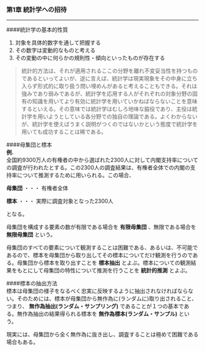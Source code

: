 ### 第1章 統計学への招待
---
####統計学の基本的性質  
1. 対象を具体的数字を通して把握する
2. その数字は変動的なものと考える
3. その変動の中に何らかの規則性・傾向といったものが存在する

> 統計的方法は、それが適用されるここの分野を離れ不変妥当性を持つものであるといってよいが、逆に言えば、統計学は現実現象をその中身に立ち入らず形式的に取り扱う問い埋めんがあると考えることもできる。それは強みであり弱みであるが、統計学を応用する人がそれぞれの対象分野の固有の知識を用いてより有効に統計学を用いていかねばならないことを意味するといえる。その意味では統計学はむしろ地味な脇役であり、主役は統計学を用いようとしている各分野での独自の理論である。よくわからないが、統計学を使えばうまく説明がつくのではないかという態度で統計学を用いても成功することは稀である。


####母集団と標本  
**例.**  
全国約9300万人の有権者の中から選ばれた2300人に対して内閣支持率についての調査が行われたとする。この2300人の調査結果は、有権者全体での内閣の支持率について推測するために用いられる。この場合、

**母集団** ・・・ 有権者全体

**標本** ・・・ 実際に調査対象となった2300人

となる。

母集団を構成する要素の数が有限である場合を **有限母集団** 、無限である場合を **無限母集団** という。

母集団のすべての要素について観測することは困難である、あるいは、不可能であるので、標本を母集団から取り出してその標本についてだけ観測を行うのである。母集団から標本を取り出すことを **標本抽出** とよぶ。標本についての観測結果をもとにして母集団の特性について推測を行うことを **統計的推測** とよぶ。

####標本の抽出方法  
標本は母集団の様子をなるべく忠実に反映するように抽出されなければならない。そのためには、標本が母集団から無作為に(ランダムに)取り出されること、つまり、 **無作為抽出(ランダム・サンプリング)** であることが１つの基本である。無作為抽出の結果得られる標本を **無作為標本(ランダム・サンプル)** という。

現実には、母集団から全く無作為に抜き出し、調査することは極めて困難である場合もある。


